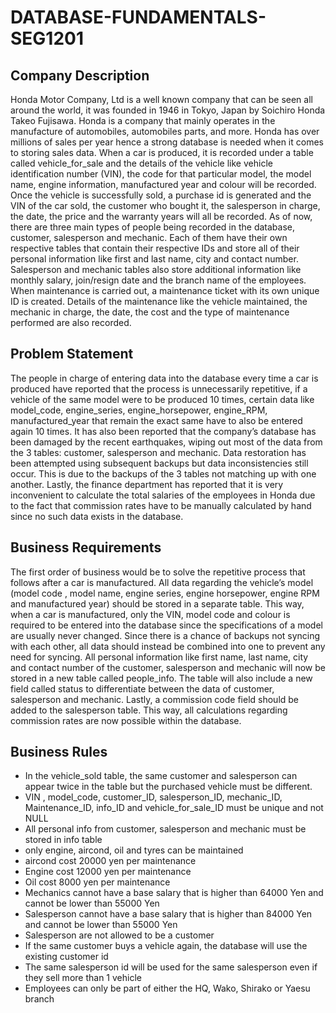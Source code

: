 # DATABASE-FUNDAMENTALS-SEG1201

## Company Description
Honda Motor Company, Ltd is a well known company that can be seen all around the world, it was founded in 1946 in Tokyo, Japan by Soichiro Honda Takeo Fujisawa. Honda is a company that mainly operates in the manufacture of automobiles, automobiles parts, and more. Honda has over millions of sales per year hence a strong database is needed when it comes to storing sales data. When a car is produced, it is recorded under a table called vehicle_for_sale and the details of the vehicle like vehicle identification number (VIN), the code for that particular model, the model name, engine information, manufactured year and colour will be recorded. Once the vehicle is successfully sold, a purchase id is generated and the VIN of the car sold, the customer who bought it, the salesperson in charge, the date, the price and the warranty years will all be recorded. As of now, there are three main types of people being recorded in the database, customer, salesperson and mechanic. Each of them have their own respective tables that contain their respective IDs and store all of their personal information like first and last name, city and contact number. Salesperson and mechanic tables also store additional information like monthly salary, join/resign date and the branch name of the employees. When maintenance is carried out, a maintenance ticket with its own unique ID is created. Details of the maintenance like the vehicle maintained, the mechanic in charge, the date, the cost and the type of maintenance performed are also recorded.

## Problem Statement
The people in charge of entering data into the database every time a car is produced have reported that the process is unnecessarily repetitive, if a vehicle of the same model were to be produced 10 times, certain data like model_code, engine_series, engine_horsepower, engine_RPM, manufactured_year that remain the exact same have to also be entered again 10 times. It has also been reported that the company’s database has been damaged by the recent earthquakes, wiping out most of the data from the 3 tables: customer, salesperson and mechanic. Data restoration has been attempted using subsequent backups but data inconsistencies still occur. This is due to the backups of the 3 tables not matching up with one another. Lastly, the finance department has reported that it is very inconvenient to calculate the total salaries of the employees in Honda due to the fact that commission rates have to be manually calculated by hand since no such data exists in the database.

## Business Requirements
The first order of business would be to solve the repetitive process that follows after a car is manufactured. All data regarding the vehicle’s model (model code , model name, engine series, engine horsepower, engine RPM and manufactured year) should be stored in a separate table. This way, when a car is manufactured, only the VIN, model code and colour is required to be entered into the database since the specifications of a model are usually never changed. Since there is a chance of backups not syncing with each other, all data should instead be combined into one to prevent any need for syncing. All personal information like first name, last name, city and contact number of the customer, salesperson and mechanic will now be stored in a new table called people_info. The table will also include a new field called status to differentiate between the data of customer, salesperson and mechanic. Lastly, a commission code field should be added to the salesperson table. This way, all calculations regarding commission rates are now possible within the database.

## Business Rules
- In the vehicle_sold table, the same customer and salesperson can appear twice in the table but the purchased vehicle must be different.
- VIN , model_code, customer_ID, salesperson_ID, mechanic_ID, Maintenance_ID, info_ID and vehicle_for_sale_ID must be unique and not NULL
- All personal info from customer, salesperson and mechanic must be stored in info table
- only engine, aircond, oil and tyres can be maintained 
- aircond cost 20000 yen per maintenance
- Engine cost 12000 yen per maintenance
- Oil cost 8000 yen per maintenance
- Mechanics cannot have a base salary that is higher than 64000 Yen and cannot be lower than 55000 Yen
- Salesperson cannot have a base salary that is higher than 84000 Yen and cannot be lower than 55000 Yen
- Salesperson are not allowed to be a customer
- If the same customer buys a vehicle again, the database will use the existing customer id
- The same salesperson id will be used for the same salesperson even if they sell more than 1 vehicle
- Employees can only be part of either the HQ, Wako, Shirako or Yaesu branch
